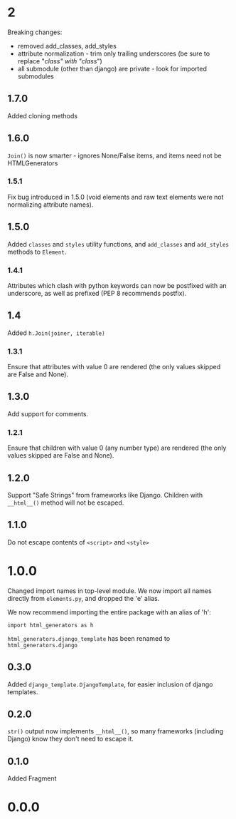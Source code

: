 # 2

Breaking changes:
- removed add_classes, add_styles
- attribute normalization - trim only trailing underscores (be sure to replace "_class" with "class_")
- all submodule (other than django) are private - look for imported submodules

## 1.7.0
Added cloning methods

## 1.6.0
`Join()` is now smarter - ignores None/False items, and items need not be HTMLGenerators

### 1.5.1
Fix bug introduced in 1.5.0 (void elements and raw text elements were not normalizing attribute names).

## 1.5.0
Added `classes` and `styles` utility functions, and `add_classes` and `add_styles` methods to `Element`.

### 1.4.1

Attributes which clash with python keywords can now be postfixed with an underscore, as well as prefixed (PEP 8 recommends postfix).

## 1.4

Added `h.Join(joiner, iterable)`

### 1.3.1

Ensure that attributes with value 0 are rendered (the only values skipped are False and None).

## 1.3.0

Add support for comments.

### 1.2.1

Ensure that children with value 0 (any number type) are rendered (the only values skipped are False and None).

## 1.2.0

Support "Safe Strings" from frameworks like Django. Children with `__html__()` method will not be escaped.

## 1.1.0

Do not escape contents of `<script>` and `<style>`

# 1.0.0

Changed import names in top-level module. We now import all names directly from `elements.py`, and dropped the 'e' alias. 

We now recommend importing the entire package with an alias of 'h':
```
import html_generators as h
```

`html_generators.django_template` has been renamed to `html_generators.django`

## 0.3.0

Added `django_template.DjangoTemplate`, for easier inclusion of django templates.

## 0.2.0

`str()` output now implements `__html__()`, so many frameworks (including Django) know they don't need to escape it.

## 0.1.0
Added Fragment

# 0.0.0